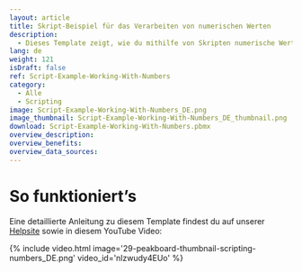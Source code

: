 ```yaml
---
layout: article
title: Skript-Beispiel für das Verarbeiten von numerischen Werten
description: 
  - Dieses Template zeigt, wie du mithilfe von Skripten numerische Werte verarbeiten und Zufallswerte generieren kannst.
lang: de
weight: 121
isDraft: false
ref: Script-Example-Working-With-Numbers
category:
  - Alle
  - Scripting
image: Script-Example-Working-With-Numbers_DE.png
image_thumbnail: Script-Example-Working-With-Numbers_DE_thumbnail.png
download: Script-Example-Working-With-Numbers.pbmx
overview_description:
overview_benefits:
overview_data_sources:
---
```


# So funktioniert’s
Eine detaillierte Anleitung zu diesem Template findest du auf unserer [Helpsite](https://help.peakboard.com/scripting/Script%20Templates/de-working-with-numbers.html) sowie in diesem YouTube Video:

{% include video.html image='29-peakboard-thumbnail-scripting-numbers_DE.png' video_id='nlzwudy4EUo' %}